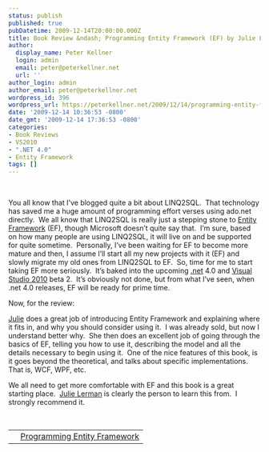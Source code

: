 ```yaml
---
status: publish
published: true
pubDatetime: 2009-12-14T20:00:00.000Z
title: Book Review &ndash; Programming Entity Framework (EF) by Julie Lerman
author:
  display_name: Peter Kellner
  login: admin
  email: peter@peterkellner.net
  url: ''
author_login: admin
author_email: peter@peterkellner.net
wordpress_id: 396
wordpress_url: https://peterkellner.net/2009/12/14/programming-entity-framework-bookreview/
date: '2009-12-14 10:36:53 -0800'
date_gmt: '2009-12-14 17:36:53 -0800'
categories:
- Book Reviews
- VS2010
- ".NET 4.0"
- Entity Framework
tags: []
---
```

<p>&#160;</p>
<p>You all know that I’ve blogged quite a bit about LINQ2SQL.&#160; That technology has saved me a huge amount of programming effort verses using ado.net directly.&#160; We all know that LINQ2SQL is really just a stepping stone to <a href="http://msdn.microsoft.com/en-us/library/aa697427(VS.80).aspx">Entity Framework</a> (EF), though Microsoft doesn’t quite say that.&#160; I’m sure, based on how many people are using LINQ2SQL, it will live on and be supported for quite sometime.&#160; Personally, I’ve been waiting for EF to become more mature and then, I assume I’ll start all my new projects with it (EF) and slowly migrate my old ones from LINQ2SQL to EF.&#160; So, time for me to start taking EF more seriously.&#160; It’s baked into the upcoming <a href="http://www.microsoft.com/net/">.net</a> 4.0 and <a href="http://www.microsoft.com/visualstudio/en-us/products/2010/default.mspx">Visual Studio 2010</a> beta 2.&#160; It’s obviously not done, but from what I’ve seen, when .net 4.0 releases, EF will be ready for prime time.</p>
<p>Now, for the review:</p>
<p> <!--more-->
<p><a href="http://thedatafarm.com/blog/">Julie</a> does a great job of introducing Entity Framework and explaining where it fits in, and why you should consider using it.&#160; I was already sold, but now I understand better why.&#160; She then does an excellent job of going through the basics of EF, telling you how to use it, describing the model and all the details necessary to begin using it.&#160; One of the nice features of this book, is it goes beyond the theoretical, and talks about specific implementations.&#160; That is, WCF, WPF, etc.</p>
<p>We all need to get more comfortable with EF and this book is a great starting place.&#160; <a href="http://thedatafarm.com/blog/">Julie Lerman</a> is clearly the person to learn this from.&#160; I strongly recommend it.</p>
<p>&#160;</p>
<table border="0" cellspacing="0" cellpadding="0">
<tbody>
<tr>
<td> </td>
<td valign="top"><a href="http://www.amazon.com/Programming-Entity-Framework-Julia-Lerman/dp/059652028X%3FSubscriptionId%3D0JTCV5ZMHMF7ZYTXGFR2%26tag%3Dpetkelsblo-20%26linkCode%3Dxm2%26camp%3D2025%26creative%3D165953%26creativeASIN%3D059652028X">Programming Entity Framework</a> </td>
</tr>
</tbody>
</table>

